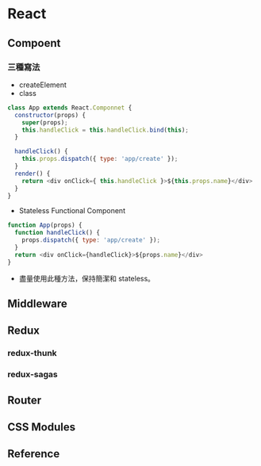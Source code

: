 # React

## Compoent

### 三種寫法
* createElement
* class
```js
class App extends React.Componnet {
  constructor(props) {
    super(props);
    this.handleClick = this.handleClick.bind(this);
  }

  handleClick() {
    this.props.dispatch({ type: 'app/create' });
  }
  render() {
    return <div onClick={ this.handleClick }>${this.props.name}</div>
  }
}
```
* Stateless Functional Component
```js
function App(props) {
  function handleClick() {
    props.dispatch({ type: 'app/create' });
  }
  return <div onClick={handleClick}>${props.name}</div>
}
```
  * 盡量使用此種方法，保持簡潔和 stateless。

## Middleware

## Redux

### redux-thunk

### redux-sagas

## Router

## CSS Modules

## Reference

